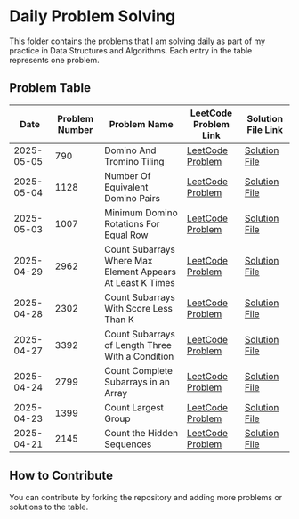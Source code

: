 # Daily Problem Solving

This folder contains the problems that I am solving daily as part of my practice in Data Structures and Algorithms. Each entry in the table represents one problem.

## Problem Table

| Date       | Problem Number | Problem Name                   | LeetCode Problem Link                                           | Solution File Link                                          |
|------------|----------------|--------------------------------|-----------------------------------------------------------------|------------------------------------------------------------|
| 2025-05-05 | 790 | Domino And Tromino Tiling | [LeetCode Problem](https://leetcode.com/problems/domino-and-tromino-tiling/description/?envType=daily-question&envId=2025-05-05) | [Solution File](./2025-05-05_790_Domino_And_Tromino_Tiling.md) |
| 2025-05-04 | 1128 | Number Of Equivalent Domino Pairs | [LeetCode Problem](https://leetcode.com/problems/number-of-equivalent-domino-pairs/description/?envType=daily-question&envId=2025-05-04) | [Solution File](./2025-05-04_1128_Number_Of_Equivalent_Domino_Pairs.md) |
| 2025-05-03 | 1007 | Minimum Domino Rotations For Equal Row | [LeetCode Problem](https://leetcode.com/problems/minimum-domino-rotations-for-equal-row/description/?envType=daily-question&envId=2025-05-03) | [Solution File](./2025-05-03_1007_Minimum_Domino_Rotations_For_Equal_Row.md) |
| 2025-04-29 | 2962 | Count Subarrays Where Max Element Appears At Least K Times | [LeetCode Problem](https://leetcode.com/problems/count-subarrays-where-max-element-appears-at-least-k-times/?envType=daily-question&envId=2025-04-29) | [Solution File](./2025-04-29_2962_Count_Subarrays_Where_Max_Element_Appears_At_Least_K_Times.md) |
| 2025-04-28 | 2302 | Count Subarrays With Score Less Than K | [LeetCode Problem](https://leetcode.com/problems/count-subarrays-with-score-less-than-k/description/?envType=daily-question&envId=2025-04-28) | [Solution File](./2025-04-28_2302_Count_Subarrays_With_Score_Less_Than_K.md) |
| 2025-04-27 | 3392           | Count Subarrays of Length Three With a Condition    | [LeetCode Problem](https://leetcode.com/problems/count-subarrays-of-length-three-with-a-condition/description/) | [Solution File](./2025-04-27_1399_Count_Subarrays_of_Length_Three_With_a_Condition.md) |
| 2025-04-24 | 2799           | Count Complete Subarrays in an Array    | [LeetCode Problem](https://leetcode.com/problems/count-complete-subarrays-in-an-array/description/) | [Solution File](./2025-04-24_2799_Count_Complete_SubArrays_in_an_Array.md) |
| 2025-04-23 | 1399           | Count Largest Group    | [LeetCode Problem](https://leetcode.com/problems/count-largest-group/description/) | [Solution File](./2025-04-23_3392_Count_Largest_Group.md) |
| 2025-04-21 | 2145           | Count the Hidden Sequences     | [LeetCode Problem](https://leetcode.com/problems/count-the-hidden-sequences/description/) | [Solution File](./2025-04-21_2145_Count_the_Hidden_Sequences.md) |


## How to Contribute

You can contribute by forking the repository and adding more problems or solutions to the table.




